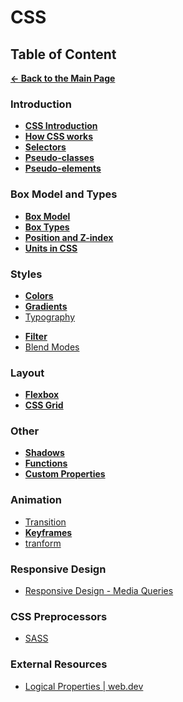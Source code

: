 # CSS

## Table of Content

[**&larr; Back to the Main Page**](./../README.md)

<div></div>

### Introduction

- [**CSS Introduction**](./css-basics.md)
- [**How CSS works**](./how-css-works.md)
- [**Selectors**](./selectors.md)
- [**Pseudo-classes**](./pseudo-classes.md)
- [**Pseudo-elements**](./pseudo-elements.md)

<div></div>

### Box Model and Types

- [**Box Model**](./box-model.md)
- [**Box Types**](./box-types.md)
- [**Position and Z-index**](./position.md)
- [**Units in CSS**](./units.md)

<div></div>

### Styles

- [**Colors**](./colors.md)
- [**Gradients**](./gradients.md)
- [Typography](./typography.md)

<div></div>

- [**Filter**](./filter.md)
- [Blend Modes](./blend-modes.md)

<div></div>

### Layout

- [**Flexbox**](./flexbox.md)
- [**CSS Grid**](./css-grid.md)

<div></div>

### Other

- [**Shadows**](./shadows.md)
- [**Functions**](./functions.md)
- [**Custom Properties**](./css-variables.md)

### Animation

- [Transition](./transition.md)
- [**Keyframes**](./keyframe.md)
- [tranform](https://web.dev/learn/css/functions/#transforms)

<div></div>

### Responsive Design

- [Responsive Design - Media Queries](./media-queries.md)

<div></div>

### CSS Preprocessors

- [SASS](./sass.md)

### External Resources

- [Logical Properties | web.dev](https://web.dev/learn/css/logical-properties/)

<div></div>

<br>
